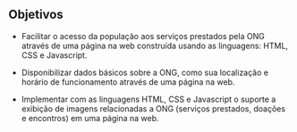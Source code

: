 ## Objetivos
- Facilitar o acesso da população aos serviços prestados pela ONG através de uma
página na web construída usando as linguagens: HTML, CSS e Javascript.

- Disponibilizar dados básicos sobre a ONG, como sua localização e horário de
funcionamento através de uma página na web.

- Implementar com as linguagens HTML, CSS e Javascript o suporte a exibição de
imagens relacionadas a ONG (serviços prestados, doações e encontros) em uma
página na web.
